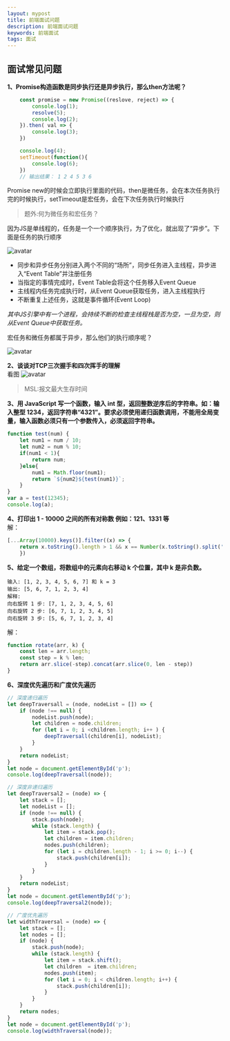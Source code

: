 ```yaml
---
layout: mypost
title: 前端面试问题
description: 前端面试问题
keywords: 前端面试
tags: 面试
---
```

## 面试常见问题
**1、Promise构造函数是同步执行还是异步执行，那么then方法呢？**

```Javascript
	const promise = new Promise((reslove, reject) => {
		console.log(1);
		resolve(5);
		console.log(2);
	}).then( val => {
		console.log(3);
	})

	console.log(4);
	setTimeout(function(){
		console.log(6);
	})
	// 输出结果： 1 2 4 5 3 6
```
Promise new的时候会立即执行里面的代码，then是微任务，会在本次任务执行完的时候执行，setTimeout是宏任务，会在下次任务执行时候执行

>题外:何为微任务和宏任务？

因为JS是单线程的，任务是一个一个顺序执行，为了优化，就出现了“异步”。下面是任务的执行顺序

![avatar](2019-07-17-01.jpg)

* 同步和异步任务分别进入两个不同的“场所”，同步任务进入主线程，异步进入“Event Table”并注册任务
* 当指定的事情完成时，Event Table会将这个任务移入Event Queue
* 主线程内任务完成执行时，从Event Queue获取任务，进入主线程执行
* 不断重复上述任务，这就是事件循环(Event Loop)

*其中JS引擎中有一个进程，会持续不断的检查主线程栈是否为空，一旦为空，则从Event Queue中获取任务。*

宏任务和微任务都属于异步，那么他们的执行顺序呢？

![avatar](2019-07-17-02.jpg)


**2、谈谈对TCP三次握手和四次挥手的理解**            
看图
![avatar](2019-07-17-03.jpg)

> MSL:报文最大生存时间

**3、用 JavaScript 写一个函数，输入 int 型，返回整数逆序后的字符串。如：输入整型 1234，返回字符串“4321”。要求必须使用递归函数调用，不能用全局变量，输入函数必须只有一个参数传入，必须返回字符串。**

```Javascript
function test(num) {
    let num1 = num / 10;
    let num2 = num % 10;
    if(num1 < 1){
        return num;
    }else{
        num1 = Math.floor(num1);
        return `${num2}${test(num1)}`;
    }
}
var a = test(12345);
console.log(a);
```

**4、打印出 1 - 10000 之间的所有对称数 例如：121、1331 等**     
解：
```Javascript
[...Array(10000).keys()].filter((x) => {
    return x.toString().length > 1 && x == Number(x.toString().split('').reverse().join(''))
    })
```
**5、给定一个数组，将数组中的元素向右移动 k 个位置，其中 k 是非负数。**
```
输入: [1, 2, 3, 4, 5, 6, 7] 和 k = 3
输出: [5, 6, 7, 1, 2, 3, 4]
解释:
向右旋转 1 步: [7, 1, 2, 3, 4, 5, 6]
向右旋转 2 步: [6, 7, 1, 2, 3, 4, 5]
向右旋转 3 步: [5, 6, 7, 1, 2, 3, 4]
```
解：
```Javascript
function rotate(arr, k) {
    const len = arr.length;
    const step = k % len;
    return arr.slice(-step).concat(arr.slice(0, len - step))
}
```
**6、深度优先遍历和广度优先遍历**
```Javascript
// 深度递归遍历
let deepTraversall = (node, nodeList = []) => {
    if (node !== null) {
        nodeList.push(node);
        let children = node.children;
        for (let i = 0; i <children.length; i++ ) {
            deepTraversall(children[i], nodeList);
        }
    }
    return nodeList;
}
let node = document.getElementById('p');
console.log(deepTraversall(node));
```
```Javascript
// 深度非递归遍历
let deepTraversal2 = (node) => {
    let stack = [];
    let nodeList = [];
    if (node !== null) {
        stack.push(node);
        while (stack.length) {
            let item = stack.pop();
            let children = item.children;
            nodes.push(children);
            for (let i = children.length - 1; i >= 0; i--) {
                stack.push(children[i]);
            }
        }
    }
    return nodeList;
}
let node = document.getElementById('p');
console.log(deepTraversal2(node));
```
```Javascript
// 广度优先遍历
let widthTraversal = (node) => {
    let stack = [];
    let nodes = [];
    if (node) {
        stack.push(node);
        while (stack.length) {
            let item = stack.shift();
            let children  = item.children;
            nodes.push(item);
            for (let i = 0; i < children.length; i++) {
                stack.push(children[i]);
            }
        }
    }
    return nodes;
}
let node = document.getElementById('p');
console.log(widthTraversal(node));
```